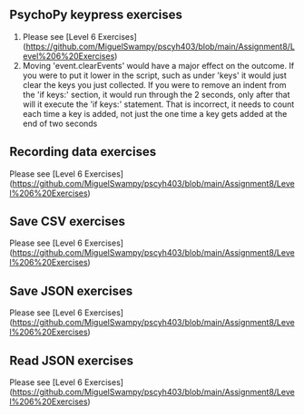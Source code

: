 ## PsychoPy keypress exercises
1. Please see [Level 6 Exercises] (https://github.com/MiguelSwampy/pscyh403/blob/main/Assignment8/Level%206%20Exercises)
2. Moving 'event.clearEvents' would have a major effect on the outcome. If you were to put it lower in the script, such as under 'keys' it would just clear the keys you just collected. If you were to remove an indent from the 'if keys:' section, it would run through the 2 seconds, only after that will it execute the 'if keys:' statement. That is incorrect, it needs to count each time a key is added, not just the one time a key gets added at the end of two seconds 
## Recording data exercises 
Please see [Level 6 Exercises] (https://github.com/MiguelSwampy/pscyh403/blob/main/Assignment8/Level%206%20Exercises) 
## Save CSV exercises
Please see [Level 6 Exercises] (https://github.com/MiguelSwampy/pscyh403/blob/main/Assignment8/Level%206%20Exercises)
## Save JSON exercises
Please see [Level 6 Exercises] (https://github.com/MiguelSwampy/pscyh403/blob/main/Assignment8/Level%206%20Exercises)
## Read JSON exercises
Please see [Level 6 Exercises] (https://github.com/MiguelSwampy/pscyh403/blob/main/Assignment8/Level%206%20Exercises)
